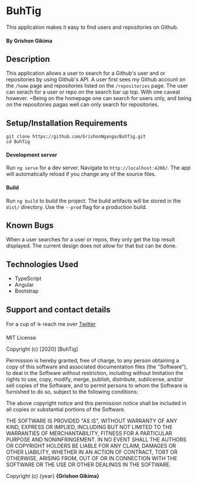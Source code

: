 # BuhTig

This application makes it easy to find users and repositories on Github. 

#### By **Grishon Gikima**

## Description

This application allows a user to search for a Github's user and or repositories by using Github's API. A user first sees my Github account on the `/home` page and repositories listed on the `/repositories` page. The user can serach for a user or repo on the search bar up top. With one caveat however. ~Being on the homepage one can search for users only, and being on the repositories pagas well can only search for repositories.

## Setup/Installation Requirements

`git clone https://github.com/GrishonNganga/BuhTig.git`\
`cd BuhTig`

#### Development server

Run `ng serve` for a dev server. Navigate to `http://localhost:4200/`. The app will automatically reload if you change any of the source files.

#### Build

Run `ng build` to build the project. The build artifacts will be stored in the `dist/` directory. Use the `--prod` flag for a production build.

## Known Bugs

When a user searches for a user or repos, they only get the top result displayed. The current design does not allow for that but can be done.

## Technologies Used

* TypeScript
* Angular
* Bootstrap

## Support and contact details

For a cup of ☕ reach me over [Twitter](https://www.twitter.com/GrishonNganga)

MIT License

Copyright (c) [2020] [BuhTig]

Permission is hereby granted, free of charge, to any person obtaining a copy
of this software and associated documentation files (the "Software"), to deal
in the Software without restriction, including without limitation the rights
to use, copy, modify, merge, publish, distribute, sublicense, and/or sell
copies of the Software, and to permit persons to whom the Software is
furnished to do so, subject to the following conditions:

The above copyright notice and this permission notice shall be included in all
copies or substantial portions of the Software.

THE SOFTWARE IS PROVIDED "AS IS", WITHOUT WARRANTY OF ANY KIND, EXPRESS OR
IMPLIED, INCLUDING BUT NOT LIMITED TO THE WARRANTIES OF MERCHANTABILITY,
FITNESS FOR A PARTICULAR PURPOSE AND NONINFRINGEMENT. IN NO EVENT SHALL THE
AUTHORS OR COPYRIGHT HOLDERS BE LIABLE FOR ANY CLAIM, DAMAGES OR OTHER
LIABILITY, WHETHER IN AN ACTION OF CONTRACT, TORT OR OTHERWISE, ARISING FROM,
OUT OF OR IN CONNECTION WITH THE SOFTWARE OR THE USE OR OTHER DEALINGS IN THE
SOFTWARE.

Copyright (c) {year} **{Grishon Gikima}**